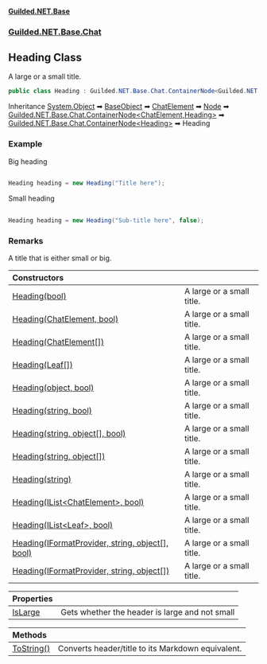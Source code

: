 
#### [Guilded.NET.Base](Guilded_NET_Base 'Guilded_NET_Base')
### [Guilded.NET.Base.Chat](Guilded_NET_Base#Guilded_NET_Base_Chat 'Guilded.NET.Base.Chat')
## Heading Class
A large or a small title.  
```csharp
public class Heading : Guilded.NET.Base.Chat.ContainerNode<Guilded.NET.Base.Chat.Heading>
```

Inheritance [System.Object](https://docs.microsoft.com/en-us/dotnet/api/System.Object 'System.Object') &#x27A1; [BaseObject](BaseObject 'Guilded.NET.Base.BaseObject') &#x27A1; [ChatElement](ChatElement 'Guilded.NET.Base.Chat.ChatElement') &#x27A1; [Node](Node 'Guilded.NET.Base.Chat.Node') &#x27A1; [Guilded.NET.Base.Chat.ContainerNode&lt;](ContainerNode_T_R_ 'Guilded.NET.Base.Chat.ContainerNode&lt;T,R&gt;')[ChatElement](ChatElement 'Guilded.NET.Base.Chat.ChatElement')[,](ContainerNode_T_R_ 'Guilded.NET.Base.Chat.ContainerNode&lt;T,R&gt;')[Heading](Heading 'Guilded.NET.Base.Chat.Heading')[&gt;](ContainerNode_T_R_ 'Guilded.NET.Base.Chat.ContainerNode&lt;T,R&gt;') &#x27A1; [Guilded.NET.Base.Chat.ContainerNode&lt;](ContainerNode_T_ 'Guilded.NET.Base.Chat.ContainerNode&lt;T&gt;')[Heading](Heading 'Guilded.NET.Base.Chat.Heading')[&gt;](ContainerNode_T_ 'Guilded.NET.Base.Chat.ContainerNode&lt;T&gt;') &#x27A1; Heading  
### Example
Big heading

```csharp
  
Heading heading = new Heading("Title here");  
```


Small heading

```csharp
  
Heading heading = new Heading("Sub-title here", false);  
```
### Remarks
A title that is either small or big.  

| Constructors | |
| :--- | :--- |
| [Heading(bool)](Heading_Heading(bool) 'Guilded.NET.Base.Chat.Heading.Heading(bool)') | A large or a small title.<br/> |
| [Heading(ChatElement, bool)](Heading_Heading(ChatElement_bool) 'Guilded.NET.Base.Chat.Heading.Heading(Guilded.NET.Base.Chat.ChatElement, bool)') | A large or a small title.<br/> |
| [Heading(ChatElement[])](Heading_Heading(ChatElement__) 'Guilded.NET.Base.Chat.Heading.Heading(Guilded.NET.Base.Chat.ChatElement[])') | A large or a small title.<br/> |
| [Heading(Leaf[])](Heading_Heading(Leaf__) 'Guilded.NET.Base.Chat.Heading.Heading(Guilded.NET.Base.Chat.Leaf[])') | A large or a small title.<br/> |
| [Heading(object, bool)](Heading_Heading(object_bool) 'Guilded.NET.Base.Chat.Heading.Heading(object, bool)') | A large or a small title.<br/> |
| [Heading(string, bool)](Heading_Heading(string_bool) 'Guilded.NET.Base.Chat.Heading.Heading(string, bool)') | A large or a small title.<br/> |
| [Heading(string, object[], bool)](Heading_Heading(string_object___bool) 'Guilded.NET.Base.Chat.Heading.Heading(string, object[], bool)') | A large or a small title.<br/> |
| [Heading(string, object[])](Heading_Heading(string_object__) 'Guilded.NET.Base.Chat.Heading.Heading(string, object[])') | A large or a small title.<br/> |
| [Heading(string)](Heading_Heading(string) 'Guilded.NET.Base.Chat.Heading.Heading(string)') | A large or a small title.<br/> |
| [Heading(IList&lt;ChatElement&gt;, bool)](Heading_Heading(IList_ChatElement__bool) 'Guilded.NET.Base.Chat.Heading.Heading(System.Collections.Generic.IList&lt;Guilded.NET.Base.Chat.ChatElement&gt;, bool)') | A large or a small title.<br/> |
| [Heading(IList&lt;Leaf&gt;, bool)](Heading_Heading(IList_Leaf__bool) 'Guilded.NET.Base.Chat.Heading.Heading(System.Collections.Generic.IList&lt;Guilded.NET.Base.Chat.Leaf&gt;, bool)') | A large or a small title.<br/> |
| [Heading(IFormatProvider, string, object[], bool)](Heading_Heading(IFormatProvider_string_object___bool) 'Guilded.NET.Base.Chat.Heading.Heading(System.IFormatProvider, string, object[], bool)') | A large or a small title.<br/> |
| [Heading(IFormatProvider, string, object[])](Heading_Heading(IFormatProvider_string_object__) 'Guilded.NET.Base.Chat.Heading.Heading(System.IFormatProvider, string, object[])') | A large or a small title.<br/> |

| Properties | |
| :--- | :--- |
| [IsLarge](Heading_IsLarge 'Guilded.NET.Base.Chat.Heading.IsLarge') | Gets whether the header is large and not small<br/> |

| Methods | |
| :--- | :--- |
| [ToString()](Heading_ToString() 'Guilded.NET.Base.Chat.Heading.ToString()') | Converts header/title to its Markdown equivalent.<br/> |
